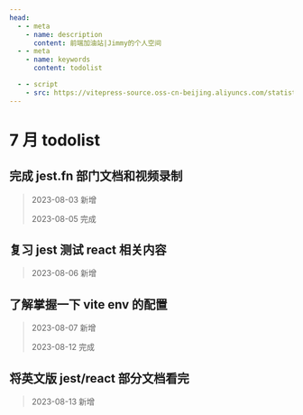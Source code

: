 ```yaml
---
head:
  - - meta
    - name: description
      content: 前端加油站|Jimmy的个人空间
  - - meta
    - name: keywords
      content: todolist

  - - script
    - src: https://vitepress-source.oss-cn-beijing.aliyuncs.com/statistics.js
---
```


# 7 月 todolist

## 完成 jest.fn 部门文档和视频录制

> 2023-08-03 新增
>
> 2023-08-05 完成

## 复习 jest 测试 react 相关内容

> 2023-08-06 新增

## 了解掌握一下 vite env 的配置

> 2023-08-07 新增
>
> 2023-08-12 完成

## 将英文版 jest/react 部分文档看完

> 2023-08-13 新增
